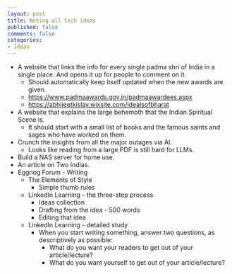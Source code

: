 ```yaml
---
layout: post
title: Noting all tech ideas
published: false
comments: false
categories: 
- Ideas
---
```


* A website that links the info for every single padma shri of India in a single place. And opens it up for people to comment on it.
  * Should automatically keep itself updated when the new awards are given.
  * https://www.padmaawards.gov.in/padmaawardees.aspx
  * https://abhijeetkislay.wixsite.com/idealsofbharat
* A website that explains the large behemoth that the Indian Spiritual Scene is.
  * It should start with a small list of books and the famous saints and sages who have worked on them.
* Crunch the insights from all the major outages via AI.
  * Looks like reading from a large PDF is still hard for LLMs.
* Build a NAS server for home use.
* An article on Two Indias.
* Eggnog Forum - Writing
  * The Elements of Style
      *  Simple thumb rules
  * LinkedIn Learning - the three-step process
      * Ideas collection
      * Drafting from the idea - 500 words
      * Editing that idea
  * LinkedIn Learning - detailed study
      * When you start writing something, answer two questions, as descriptively as possible:
        * What do you want your readers to get out of your article/lecture?
        * What do you want yourself to get out of your article/lecture?
